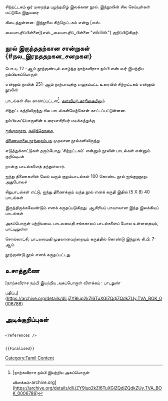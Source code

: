 சிற்றட்டகம் ஓர் மறைந்த பழந்தமிழ் இலக்கண நூல். இந்நூலின் சில செய்யுள்கள் மட்டுமே இதுவரை
கிடைத்துள்ளன. இந்நூலை சிற்றெட்டகம் என்று [எஸ்.
வையாபுரிப்பிள்ளை](எஸ்._வையாபுரிப்_பிள்ளை "wikilink") குறிப்பிடுகிறார்.

## நூல் இருந்ததற்கான சான்றுகள் {#நல_இரநததறகன_சனறகள}

பொ.யு. 12 -ஆம் நூற்றாண்டில் வாழ்ந்த நாற்கவிராச நம்பி என்பவர் இயற்றிய நம்பியகப்பொருள்
என்னும் நூலின் 251-ஆம் நூற்பாவுக்கு எழுதப்பட்ட உரையில் சிற்றட்டகம் என்னும் நூலின்
பாடல்கள் சில காணப்பட்டன[^1]. [களவியற் காரிகைய](களவியற்_காரிகை "wikilink")ிலும்
சிற்றட்டகத்திலிருந்து சில பாடல்கள்மேற்கோள் காட்டப்பட்டுள்ளன.

நம்பியகப்பொருளின் உரையாசிரியர் மயக்கத்துக்கு
[ஐங்குறுநூறு](ஐங்குறுநூறு "wikilink"), [கலித்தொகை](கலித்தொகை "wikilink"),
[திணைமாலை நூற்றைம்பது](திணைமாலை_நூற்றைம்பது "wikilink") முதலான நூல்களிலிருந்து
எடுத்துக்காட்டுகள் தரும்போது 'சிற்றட்டகம்' என்னும் நூலின் பாடல்கள் என்னும் குறிப்புடன்
நான்கு பாடல்களைத் தந்துள்ளார்.

ஐந்து திணைகளின் மேல் வரும் குறும்பாடல்கள் 100 கொண்ட நூல் ஐங்குறுநூறு. அதுபோலச்
சிறுபாடல்கள் எட்டு, ஐந்து திணைக்கும் வந்த நூல் எனக் கருதி இதில் (5 X 8) 40 பாடல்கள்
இருந்திருக்கவேண்டும் எனக் கருதப்படுகிறது. ஆசிரியப் பாவாலான இந்த இலக்கியப் பாடல்கள்
அகப்பொருள் பற்றியவை. பாடலமைதி சங்ககாலப் பாடல்களைப் போல உள்ளதையும், பாட்டிலுள்ள
சொல்லாட்சி, பாடலமைதி முதலானவற்றையும் கருத்தில் கொண்டு இந்நூல் கி.பி. 7-ஆம்
நூற்றாண்டு நூல் எனக் கருதப்பட்டது.

## உசாத்துணை

[நாற்கவிராச நம்பி இயற்றிய அகப்பொருள் விளக்கம் : பாடநுண்
பதிப்பு](https://archive.org/details/dli.jZY9lup2kZl6TuXGlZQdjZQdkZUy.TVA_BOK_0006786)

## அடிக்குறிப்புகள்

```{=html}
<references />
```
```{=mediawiki}
{{Finalised}}
```
[Category:Tamil Content](Category:Tamil_Content "wikilink")

[^1]: [நாற்கவிராச நம்பி இயற்றிய அகப்பொருள்
    விளக்கம்-archive.org](https://archive.org/details/dli.jZY9lup2kZl6TuXGlZQdjZQdkZUy.TVA_BOK_0006786)
